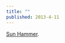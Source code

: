```yaml
---
title: ""
published: 2013-4-11
---
```


<a href="http://sunhammer.bandcamp.com/" target="_blank">Sun Hammer</a>. 


